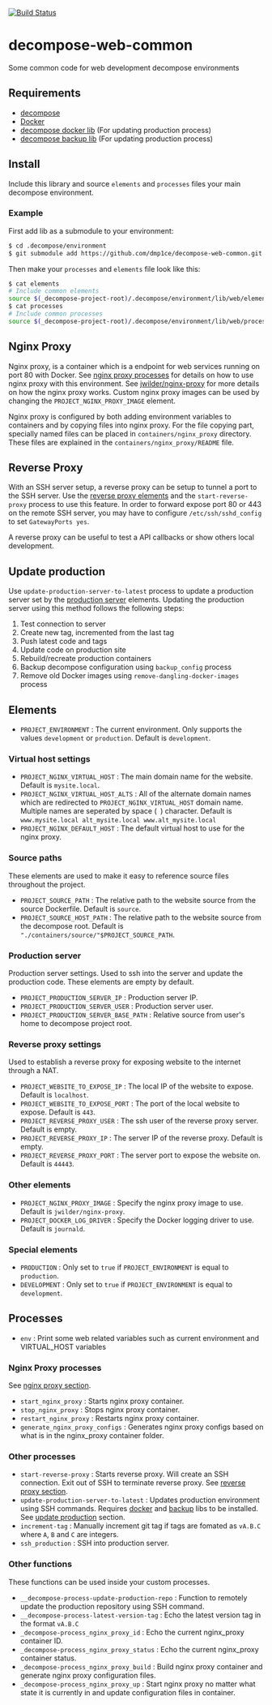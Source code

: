 [![Build Status](https://travis-ci.org/dmp1ce/decompose-web-common.svg?branch=master)](https://travis-ci.org/dmp1ce/decompose-web-common)
# decompose-web-common
Some common code for web development decompose environments

## Requirements

- [decompose](https://github.com/dmp1ce/decompose)
- [Docker](http://www.docker.com/)
- [decompose docker lib](https://github.com/dmp1ce/decompose-docker-common) (For updating production process)
- [decompose backup lib](https://github.com/dmp1ce/decompose-backup-common) (For updating production process)

## Install

Include this library and source `elements` and `processes` files your main decompose environment.

### Example

First add lib as a submodule to your environment:
``` bash
$ cd .decompose/environment
$ git submodule add https://github.com/dmp1ce/decompose-web-common.git lib/common
```

Then make your `processes` and `elements` file look like this:
``` bash
$ cat elements
# Include common elements
source $(_decompose-project-root)/.decompose/environment/lib/web/elements
$ cat processes
# Include common processes
source $(_decompose-project-root)/.decompose/environment/lib/web/processes
```

## Nginx Proxy

Nginx proxy, is a container which is a endpoint for web services running on port 80 with Docker. See [nginx proxy processes](#nginx-proxy-processes) for details on how to use nginx proxy with this environment. See [jwilder/nginx-proxy](https://github.com/jwilder/nginx-proxy) for more details on how the nginx proxy works. Custom nginx proxy images can be used by changing the `PROJECT_NGINX_PROXY_IMAGE` element.

Nginx proxy is configured by both adding environment variables to containers and by copying files into nginx proxy. For the file copying part, specially named files can be placed in `containers/nginx_proxy` directory. These files are explained in the `containers/nginx_proxy/README` file.

## Reverse Proxy

With an SSH server setup, a reverse proxy can be setup to tunnel a port to the SSH server. Use the [reverse proxy elements](#reverse-proxy-settings) and the `start-reverse-proxy` process to use this feature. In order to forward expose port 80 or 443 on the remote SSH server, you may have to configure `/etc/ssh/sshd_config` to set `GatewayPorts yes`.

A reverse proxy can be useful to test a API callbacks or show others local development.

## Update production

Use `update-production-server-to-latest` process to update a production server set by the [production server](#production-server) elements. Updating the production server using this method follows the following steps:

1. Test connection to server
2. Create new tag, incremented from the last tag
3. Push latest code and tags
4. Update code on production site
5. Rebuild/recreate production containers
6. Backup decompose configuration using `backup_config` process
7. Remove old Docker images using `remove-dangling-docker-images` process

## Elements

- `PROJECT_ENVIRONMENT` : The current environment. Only supports the values `development` or `production`. Default is `development`.

### Virtual host settings

- `PROJECT_NGINX_VIRTUAL_HOST` : The main domain name for the website. Default is `mysite.local`.
- `PROJECT_NGINX_VIRTUAL_HOST_ALTS` : All of the alternate domain names which are redirected to `PROJECT_NGINX_VIRTUAL_HOST` domain name. Multiple names are seperated by space (` `) character. Default is `www.mysite.local alt_mysite.local www.alt_mysite.local`
- `PROJECT_NGINX_DEFAULT_HOST` : The default virtual host to use for the nginx proxy.

### Source paths

These elements are used to make it easy to reference source files throughout the project.

- `PROJECT_SOURCE_PATH` : The relative path to the website source from the source Dockerfile. Default is `source`.
- `PROJECT_SOURCE_HOST_PATH` : The relative path to the website source from the decompose root. Default is `"./containers/source/"$PROJECT_SOURCE_PATH`.

### Production server

Production server settings. Used to ssh into the server and update the production code. These elements are empty by default.

- `PROJECT_PRODUCTION_SERVER_IP` : Production server IP.
- `PROJECT_PRODUCTION_SERVER_USER` : Production server user.
- `PROJECT_PRODUCTION_SERVER_BASE_PATH` : Relative source from user's home to decompose project root.

### Reverse proxy settings

Used to establish a reverse proxy for exposing website to the internet through a NAT.

- `PROJECT_WEBSITE_TO_EXPOSE_IP` : The local IP of the website to expose. Default is `localhost`.
- `PROJECT_WEBSITE_TO_EXPOSE_PORT` : The port of the local website to expose. Default is `443`.
- `PROJECT_REVERSE_PROXY_USER` : The ssh user of the reverse proxy server. Default is empty.
- `PROJECT_REVERSE_PROXY_IP` : The server IP of the reverse proxy. Default is empty.
- `PROJECT_REVERSE_PROXY_PORT` : The server port to expose the website on. Default is `44443`.

### Other elements

- `PROJECT_NGINX_PROXY_IMAGE` : Specify the nginx proxy image to use. Default is `jwilder/nginx-proxy`.
- `PROJECT_DOCKER_LOG_DRIVER` : Specify the Docker logging driver to use. Default is `journald`.

### Special elements

- `PRODUCTION` : Only set to `true` if `PROJECT_ENVIRONMENT` is equal to `production`.
- `DEVELOPMENT` : Only set to `true` if `PROJECT_ENVIRONMENT` is equal to `development`.

## Processes

- `env` : Print some web related variables such as current environment and VIRTUAL_HOST variables

### Nginx Proxy processes

See [nginx proxy section](#nginx-proxy).

- `start_nginx_proxy` : Starts nginx proxy container.
- `stop_nginx_proxy` : Stops nginx proxy container.
- `restart_nginx_proxy` : Restarts nginx proxy container.
- `generate_nginx_proxy_configs` : Generates nginx proxy configs based on what is in the nginx_proxy container folder.

### Other processes

- `start-reverse-proxy` : Starts reverse proxy. Will create an SSH connection. Exit out of SSH to terminate reverse proxy. See [reverse proxy section](#reverse-proxy).
- `update-production-server-to-latest` : Updates production environment using SSH commands. Requires [docker](https://github.com/dmp1ce/decompose-docker-common) and [backup](https://github.com/dmp1ce/decompose-backup-common) libs to be installed. See [update production](#update-production) section.
- `increment-tag` : Manually increment git tag if tags are fomated as `vA.B.C` where `A`, `B` and `C` are integers.
- `ssh_production` : SSH into production server.

### Other functions

These functions can be used inside your custom processes.

- `__decompose-process-update-production-repo` : Function to remotely update the production repository using SSH command.
- `__decompose-process-latest-version-tag` : Echo the latest version tag in the format `vA.B.C`
- `_decompose-process_nginx_proxy_id` : Echo the current nginx_proxy container ID.
- `_decompose-process_nginx_proxy_status` : Echo the current nginx_proxy container status.
- `_decompose-process_nginx_proxy_build` : Build nginx proxy container and generate nginx proxy configuration files.
- `_decompose-process_nginx_proxy_up` : Start nginx proxy no matter what state it is currently in and update configuration files in container.
